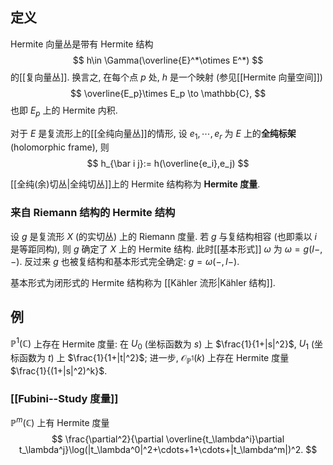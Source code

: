 
## 定义

Hermite 向量丛是带有 Hermite 结构
$$
h\in \Gamma(\overline{E}^*\otimes E^*)
$$
的[[复向量丛]]. 换言之, 在每个点 $p$ 处, $h$ 是一个映射 (参见[[Hermite 向量空间]])
$$
\overline{E_p}\times E_p \to \mathbb{C},
$$
也即 $E_p$ 上的 Hermite 内积.

对于 $E$ 是复流形上的[[全纯向量丛]]的情形, 设 $e_1,\cdots,e_r$ 为 $E$ 上的**全纯标架** (holomorphic frame), 则
$$
h_{\bar i j}:= h(\overline{e_i},e_j)
$$

[[全纯(余)切丛|全纯切丛]]上的 Hermite 结构称为 **Hermite 度量**.

### 来自 Riemann 结构的 Hermite 结构

设 $g$ 是复流形 $X$ (的实切丛) 上的 Riemann 度量. 若 $g$ 与复结构相容 (也即乘以 $i$ 是等距同构), 则 $g$ 确定了 $X$ 上的 Hermite 结构. 此时[[基本形式]] $\omega$ 为 $\omega = g(I-,-)$. 反过来 $g$ 也被复结构和基本形式完全确定: $g=\omega(-,I-)$.

基本形式为闭形式的 Hermite 结构称为 [[Kähler 流形|Kähler 结构]].

## 例

$\mathbb P^1(\mathbb{C})$ 上存在 Hermite 度量: 在 $U_0$ (坐标函数为 $s$) 上 $\frac{1}{1+|s|^2}$, $U_1$ (坐标函数为 $t$) 上 $\frac{1}{1+|t|^2}$; 进一步, $\mathcal O_{\mathbb P^1}(k)$ 上存在 Hermite 度量  $\frac{1}{(1+|s|^2)^k}$.

### [[Fubini--Study 度量]]

$\mathbb P^m(\mathbb{C})$ 上有 Hermite 度量
$$
\frac{\partial^2}{\partial \overline{t_\lambda^i}\partial t_\lambda^j}\log(|t_\lambda^0|^2+\cdots+1+\cdots+|t_\lambda^m|)^2.
$$